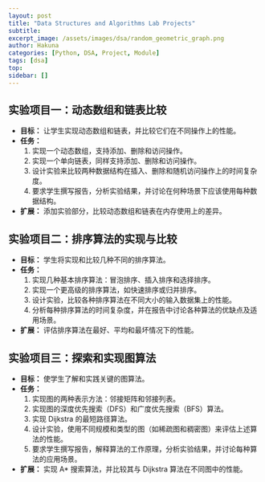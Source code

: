 ```yaml
---
layout: post
title: "Data Structures and Algorithms Lab Projects"
subtitle:
excerpt_image: /assets/images/dsa/random_geometric_graph.png
author: Hakuna
categories: [Python, DSA, Project, Module]
tags: [dsa]
top:
sidebar: []
---
```


## 实验项目一：动态数组和链表比较
   - **目标：** 让学生实现动态数组和链表，并比较它们在不同操作上的性能。
   - **任务：**
     1. 实现一个动态数组，支持添加、删除和访问操作。
     2. 实现一个单向链表，同样支持添加、删除和访问操作。
     3. 设计实验来比较两种数据结构在插入、删除和随机访问操作上的时间复杂度。
     4. 要求学生撰写报告，分析实验结果，并讨论在何种场景下应该使用每种数据结构。
   - **扩展：** 添加实验部分，比较动态数组和链表在内存使用上的差异。

## 实验项目二：排序算法的实现与比较
   - **目标：** 学生将实现和比较几种不同的排序算法。
   - **任务：**
     1. 实现几种基本排序算法：冒泡排序、插入排序和选择排序。
     2. 实现一个更高级的排序算法，如快速排序或归并排序。
     3. 设计实验，比较各种排序算法在不同大小的输入数据集上的性能。
     4. 分析每种排序算法的时间复杂度，并在报告中讨论各种算法的优缺点及适用场景。
   - **扩展：** 评估排序算法在最好、平均和最坏情况下的性能。

## 实验项目三：探索和实现图算法
   - **目标：** 使学生了解和实践关键的图算法。
   - **任务：**
     1. 实现图的两种表示方法：邻接矩阵和邻接列表。
     2. 实现图的深度优先搜索（DFS）和广度优先搜索（BFS）算法。
     3. 实现 Dijkstra 的最短路径算法。
     4. 设计实验，使用不同规模和类型的图（如稀疏图和稠密图）来评估上述算法的性能。
     5. 要求学生撰写报告，解释算法的工作原理，分析实验结果，并讨论每种算法的应用场景。
   - **扩展：** 实现 A* 搜索算法，并比较其与 Dijkstra 算法在不同图中的性能。
